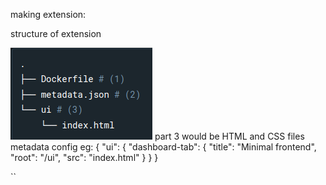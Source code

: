 making extension:

structure of extension

![making extension](pic/image.png)
part 3 would be HTML and CSS files
metadata config eg:
{
  "ui": {
    "dashboard-tab": {
      "title": "Minimal frontend",
      "root": "/ui",
      "src": "index.html"
    }
  }
}




``

